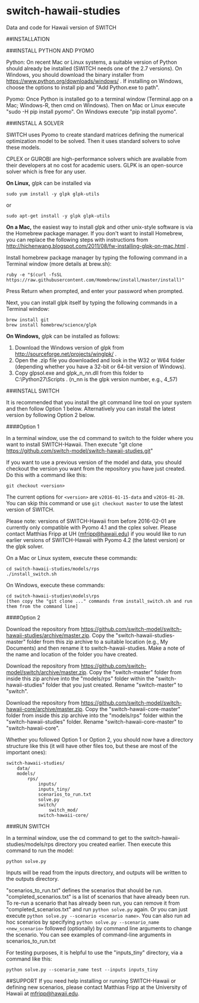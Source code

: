 # switch-hawaii-studies
Data and code for Hawaii version of SWITCH

##INSTALLATION

###INSTALL PYTHON AND PYOMO

Python: On recent Mac or Linux systems, a suitable version of Python should already be installed (SWITCH needs one of the 2.7 versions). On Windows, you should download the binary installer from https://www.python.org/downloads/windows/ . If installing on Windows, choose the options to install pip and "Add Python.exe to path".

Pyomo: Once Python is installed go to a terminal window (Terminal.app on a Mac; Windows-R, then cmd on Windows). Then on Mac or Linux execute "sudo -H pip install pyomo". On Windows execute "pip install pyomo".

###INSTALL A SOLVER

SWITCH uses Pyomo to create standard matrices defining the numerical optimization model to be solved. 
Then it uses standard solvers to solve these models. 

CPLEX or GUROBI are high-performance solvers which are available from their developers at no cost for 
academic users. GLPK is an open-source solver which is free for any user. 

**On Linux,** glpk can be installed via
```
sudo yum install -y glpk glpk-utils
```
or 
```
sudo apt-get install -y glpk glpk-utils
```

**On a Mac,** the easiest way to install glpk and other unix-style software is via the Homebrew package manager. 
If you don't want to install Homebrew, you can replace the following steps with instructions from 
http://hichenwang.blogspot.com/2011/08/fw-installing-glpk-on-mac.html .

Install homebrew package manager by typing the following command in a Terminal window (more details at brew.sh):

```
ruby -e "$(curl -fsSL https://raw.githubusercontent.com/Homebrew/install/master/install)"
```
Press Return when prompted, and enter your password when prompted.

Next, you can install glpk itself by typing the following commands in a Terminal window:
```
brew install git
brew install homebrew/science/glpk
``` 

**On Windows,** glpk can be installed as follows:

1. Download the Windows version of glpk from http://sourceforge.net/projects/winglpk/ . 
2. Open the .zip file you downloaded and look in the W32 or W64 folder (depending whether you have a 32-bit or 64-bit version of Windows). 
3. Copy glpsol.exe and glpk_n_nn.dll from this folder to C:\Python27\Scripts . (n_nn is the glpk version number, e.g., 4_57)

###INSTALL SWITCH

It is recommended that you install the git command line tool on your system and then follow Option 1 below. 
Alternatively you can install the latest version by following Option 2 below.

####Option 1

In a terminal window, use the cd command to switch to the folder where you want to install SWITCH-Hawaii. Then execute "git clone https://github.com/switch-model/switch-hawaii-studies.git"

If you want to use a previous version of the model and data, you should checkout the version you want from the repository 
you have just created. Do this with a command like this:
```
git checkout <version>
```
The current options for `<version>` are `v2016-01-15-data` and `v2016-01-28`. You can skip this command or use 
`git checkout master` to use the latest version of SWITCH. 

Please note: versions of SWITCH-Hawaii from before 2016-02-01 are currently only compatible with Pyomo 4.1 and 
the cplex solver. Please contact Matthias Fripp at UH (<mfripp@hawaii.edu>) if you would like to run earlier 
versions of SWITCH-Hawaii with Pyomo 4.2 (the latest version) or the glpk solver.

On a Mac or Linux system, execute these commands:
```
cd switch-hawaii-studies/models/rps
./install_switch.sh
```
On Windows, execute these commands:
```
cd switch-hawaii-studies\models\rps
[then copy the "git clone ..." commands from install_switch.sh and run them from the command line]
```
####Option 2

Download the repository from https://github.com/switch-model/switch-hawaii-studies/archive/master.zip. 
Copy the "switch-hawaii-studies-master" folder from this zip archive to a suitable location (e.g., My Documents) 
and then rename it to switch-hawaii-studies. Make a note of the name and location of the folder you have created.

Download the repository from https://github.com/switch-model/switch/archive/master.zip. Copy the "switch-master"
folder from inside this zip archive into the "models/rps" folder within the "switch-hawaii-studies" folder that 
you just created. Rename "switch-master" to "switch".

Download the repository from https://github.com/switch-model/switch-hawaii-core/archive/master.zip. Copy the
"switch-hawaii-core-master" folder from inside this zip archive into the "models/rps" folder within the 
"switch-hawaii-studies" folder. Rename "switch-hawaii-core-master" to "switch-hawaii-core".


Whether you followed Option 1 or Option 2, you should now have a directory structure like this (it will have 
other files too, but these are most of the important ones):
```
switch-hawaii-studies/
    data/
    models/
        rps/
            inputs/
            inputs_tiny/
            scenarios_to_run.txt
            solve.py
            switch/
                switch_mod/
            switch-hawaii-core/
```

###RUN SWITCH

In a terminal window, use the cd command to get to the switch-hawaii-studies/models/rps directory you created earlier. Then execute this command to run the model:
```
python solve.py
```
Inputs will be read from the inputs directory, and outputs will be written to the outputs directory. 

"scenarios_to_run.txt" defines the scenarios that should be run. "completed_scenarios.txt" is a list of 
scenarios that have already been run. To re-run a scenario that has already been run, you can remove it 
from "completed_scenarios.txt" and run `python solve.py` again. Or you can just execute 
`python solve.py --scenario <scenario name>`. You can also run ad hoc scenarios by specifying 
`python solve.py --scenario_name <new_scenario>` followed (optionally) by command line arguments 
to change the scenario. You can see examples of command-line arguments in scenarios_to_run.txt

For testing purposes, it is helpful to use the "inputs_tiny" directory, via a command like this:
```
python solve.py --scenario_name test --inputs inputs_tiny
```

##SUPPORT
If you need help installing or running SWITCH-Hawaii or defining new scenarios, please contact Matthias Fripp at the University of Hawaii at <mfripp@hawaii.edu>.
